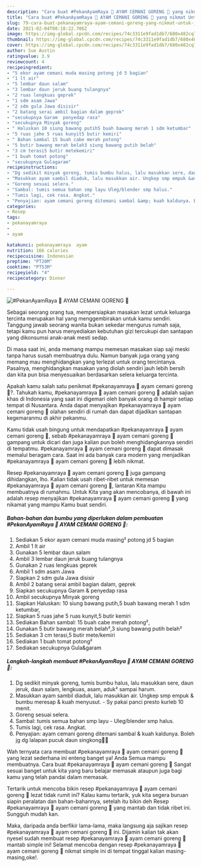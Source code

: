 ```yaml
---
description: "Cara buat #PekanAyamRaya 🐓 AYAM CEMANI GORENG 🐓 yang nikmat Untuk Jualan"
title: "Cara buat #PekanAyamRaya 🐓 AYAM CEMANI GORENG 🐓 yang nikmat Untuk Jualan"
slug: 79-cara-buat-pekanayamraya-ayam-cemani-goreng-yang-nikmat-untuk-jualan
date: 2021-02-04T08:18:22.706Z
image: https://img-global.cpcdn.com/recipes/74c3311e9fad1db7/680x482cq70/pekanayamraya-🐓-ayam-cemani-goreng-🐓-foto-resep-utama.jpg
thumbnail: https://img-global.cpcdn.com/recipes/74c3311e9fad1db7/680x482cq70/pekanayamraya-🐓-ayam-cemani-goreng-🐓-foto-resep-utama.jpg
cover: https://img-global.cpcdn.com/recipes/74c3311e9fad1db7/680x482cq70/pekanayamraya-🐓-ayam-cemani-goreng-🐓-foto-resep-utama.jpg
author: Sue Austin
ratingvalue: 3.9
reviewcount: 4
recipeingredient:
- "5 ekor ayam cemani muda masing potong jd 5 bagian"
- "1 lt air"
- "5 lembar daun salam"
- "3 lembar daun jeruk buang tulangnya"
- "2 ruas lengkuas geprek"
- "1 sdm asam Jawa"
- "2 sdm gula Jawa disisir"
- "2 batang serai ambil bagian dalam geprek"
- "secukupnya Garam  penyedap rasa"
- "secukupnya Minyak goreng"
- " Haluskan 10 siung bawang putih5 buah bawang merah 1 sdm ketumbar"
- "5 ruas jahe 5 ruas kunyit5 butir kemiri"
- " Bahan sambal 15 buah cabe merah potong"
- "5 butir bawang merah belah3 siung bawang putih belah"
- "3 cm terasi5 butir metekemiri"
- "1 buah tomat potong"
- "secukupnya Gulagaram"
recipeinstructions:
- "Dg sedikit minyak goreng, tumis bumbu halus, lalu masukkan sere, daun jeruk, daun salam, lengkuas, asam, aduk² sampai harum."
- "Masukkan ayam sambil diaduk, lalu masukkan air. Ungkep smp empuk &amp; bumbu meresap &amp; kuah menyusut. Sy pakai panci presto kurleb 10 menit."
- "Goreng sesuai selera."
- "Sambal: tumis semua bahan smp layu Uleg/blender smp halus."
- "Tumis lagi, cek rasa. Angkat."
- "Penyajian: ayam cemani goreng ditemani sambal &amp; kuah kaldunya. Boleh jg dg lalapan pucuk daun singkong👍🏻"
categories:
- Resep
tags:
- pekanayamraya
- 
- ayam

katakunci: pekanayamraya  ayam 
nutrition: 166 calories
recipecuisine: Indonesian
preptime: "PT20M"
cooktime: "PT53M"
recipeyield: "4"
recipecategory: Dinner

---
```



![#PekanAyamRaya 🐓 AYAM CEMANI GORENG 🐓](https://img-global.cpcdn.com/recipes/74c3311e9fad1db7/680x482cq70/pekanayamraya-🐓-ayam-cemani-goreng-🐓-foto-resep-utama.jpg)

Sebagai seorang orang tua, mempersiapkan masakan lezat untuk keluarga tercinta merupakan hal yang menggembirakan untuk kamu sendiri. Tanggung jawab seorang  wanita bukan sekedar mengurus rumah saja, tetapi kamu pun harus menyediakan kebutuhan gizi tercukupi dan santapan yang dikonsumsi anak-anak mesti sedap.

Di masa  saat ini, anda memang mampu memesan masakan siap saji meski tanpa harus susah membuatnya dulu. Namun banyak juga orang yang memang mau menghidangkan yang terlezat untuk orang tercintanya. Pasalnya, menghidangkan masakan yang diolah sendiri jauh lebih bersih dan kita pun bisa menyesuaikan berdasarkan selera keluarga tercinta. 



Apakah kamu salah satu penikmat #pekanayamraya 🐓 ayam cemani goreng 🐓?. Tahukah kamu, #pekanayamraya 🐓 ayam cemani goreng 🐓 adalah sajian khas di Indonesia yang saat ini digemari oleh banyak orang di hampir setiap tempat di Nusantara. Anda dapat menyajikan #pekanayamraya 🐓 ayam cemani goreng 🐓 olahan sendiri di rumah dan dapat dijadikan santapan kegemaranmu di akhir pekanmu.

Kamu tidak usah bingung untuk mendapatkan #pekanayamraya 🐓 ayam cemani goreng 🐓, sebab #pekanayamraya 🐓 ayam cemani goreng 🐓 gampang untuk dicari dan juga kalian pun boleh menghidangkannya sendiri di tempatmu. #pekanayamraya 🐓 ayam cemani goreng 🐓 dapat dimasak memalui beragam cara. Saat ini ada banyak cara modern yang menjadikan #pekanayamraya 🐓 ayam cemani goreng 🐓 lebih nikmat.

Resep #pekanayamraya 🐓 ayam cemani goreng 🐓 juga gampang dihidangkan, lho. Kalian tidak usah ribet-ribet untuk memesan #pekanayamraya 🐓 ayam cemani goreng 🐓, lantaran Kita mampu membuatnya di rumahmu. Untuk Kita yang akan mencobanya, di bawah ini adalah resep menyajikan #pekanayamraya 🐓 ayam cemani goreng 🐓 yang nikamat yang mampu Kamu buat sendiri.

<!--inarticleads1-->

##### Bahan-bahan dan bumbu yang diperlukan dalam pembuatan #PekanAyamRaya 🐓 AYAM CEMANI GORENG 🐓:

1. Sediakan 5 ekor ayam cemani muda masing² potong jd 5 bagian
1. Ambil 1 lt air
1. Gunakan 5 lembar daun salam
1. Ambil 3 lembar daun jeruk buang tulangnya
1. Gunakan 2 ruas lengkuas geprek
1. Ambil 1 sdm asam Jawa
1. Siapkan 2 sdm gula Jawa disisir
1. Ambil 2 batang serai ambil bagian dalam, geprek
1. Siapkan secukupnya Garam &amp; penyedap rasa
1. Ambil secukupnya Minyak goreng
1. Siapkan  Haluskan: 10 siung bawang putih,5 buah bawang merah 1 sdm ketumbar,
1. Siapkan 5 ruas jahe 5 ruas kunyit,5 butir kemiri
1. Sediakan  Bahan sambal: 15 buah cabe merah potong²,
1. Gunakan 5 butir bawang merah belah²,3 siung bawang putih belah²
1. Sediakan 3 cm terasi,5 butir mete/kemiri
1. Sediakan 1 buah tomat potong²
1. Sediakan secukupnya Gula&amp;garam




<!--inarticleads2-->

##### Langkah-langkah membuat #PekanAyamRaya 🐓 AYAM CEMANI GORENG 🐓:

1. Dg sedikit minyak goreng, tumis bumbu halus, lalu masukkan sere, daun jeruk, daun salam, lengkuas, asam, aduk² sampai harum.
1. Masukkan ayam sambil diaduk, lalu masukkan air. Ungkep smp empuk &amp; bumbu meresap &amp; kuah menyusut. - Sy pakai panci presto kurleb 10 menit.
1. Goreng sesuai selera.
1. Sambal: tumis semua bahan smp layu - Uleg/blender smp halus.
1. Tumis lagi, cek rasa. Angkat.
1. Penyajian: ayam cemani goreng ditemani sambal &amp; kuah kaldunya. Boleh jg dg lalapan pucuk daun singkong👍🏻




Wah ternyata cara membuat #pekanayamraya 🐓 ayam cemani goreng 🐓 yang lezat sederhana ini enteng banget ya! Anda Semua mampu membuatnya. Cara buat #pekanayamraya 🐓 ayam cemani goreng 🐓 Sangat sesuai banget untuk kita yang baru belajar memasak ataupun juga bagi kamu yang telah pandai dalam memasak.

Tertarik untuk mencoba bikin resep #pekanayamraya 🐓 ayam cemani goreng 🐓 lezat tidak rumit ini? Kalau kamu tertarik, yuk kita segera buruan siapin peralatan dan bahan-bahannya, setelah itu bikin deh Resep #pekanayamraya 🐓 ayam cemani goreng 🐓 yang mantab dan tidak ribet ini. Sungguh mudah kan. 

Maka, daripada anda berfikir lama-lama, maka langsung aja sajikan resep #pekanayamraya 🐓 ayam cemani goreng 🐓 ini. Dijamin kalian tak akan nyesel sudah membuat resep #pekanayamraya 🐓 ayam cemani goreng 🐓 mantab simple ini! Selamat mencoba dengan resep #pekanayamraya 🐓 ayam cemani goreng 🐓 nikmat simple ini di tempat tinggal kalian masing-masing,oke!.

